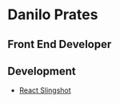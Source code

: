 # Danilo Prates
## Front End Developer

## Development

* [React Slingshot](https://github.com/coryhouse/react-slingshot)
